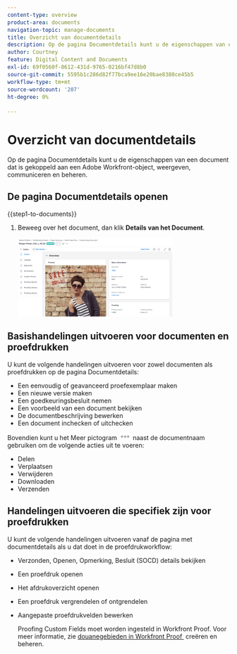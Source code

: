 ```yaml
---
content-type: overview
product-area: documents
navigation-topic: manage-documents
title: Overzicht van documentdetails
description: Op de pagina Documentdetails kunt u de eigenschappen van een document dat is gekoppeld aan een Adobe Workfront-object, weergeven, communiceren en beheren.
author: Courtney
feature: Digital Content and Documents
exl-id: 69f0560f-8612-431d-9765-0216bf47d8b0
source-git-commit: 5595b1c286d82f77bca9ee16e20bae8380ce45b5
workflow-type: tm+mt
source-wordcount: '207'
ht-degree: 0%

---
```


# Overzicht van documentdetails

Op de pagina Documentdetails kunt u de eigenschappen van een document dat is gekoppeld aan een Adobe Workfront-object, weergeven, communiceren en beheren.

## De pagina Documentdetails openen

{{step1-to-documents}}

1. Beweeg over het document, dan klik **Details van het Document**.

   ![&#x200B; de details van het Document &#x200B;](assets/document-details-350x179.png)

## Basishandelingen uitvoeren voor documenten en proefdrukken

U kunt de volgende handelingen uitvoeren voor zowel documenten als proefdrukken op de pagina Documentdetails:

* Een eenvoudig of geavanceerd proefexemplaar maken
* Een nieuwe versie maken
* Een goedkeuringsbesluit nemen
* Een voorbeeld van een document bekijken
* De documentbeschrijving bewerken
* Een document inchecken of uitchecken

Bovendien kunt u het Meer pictogram ![&#x200B; Meer menu &#x200B;](assets/more-icon.png) naast de documentnaam gebruiken om de volgende acties uit te voeren:

* Delen
* Verplaatsen
* Verwijderen
* Downloaden
* Verzenden

## Handelingen uitvoeren die specifiek zijn voor proefdrukken

U kunt de volgende handelingen uitvoeren vanaf de pagina met documentdetails als u dat doet in de proefdrukworkflow:

* Verzonden, Openen, Opmerking, Besluit (SOCD) details bekijken
* Een proefdruk openen
* Het afdrukoverzicht openen
* Een proefdruk vergrendelen of ontgrendelen
* Aangepaste proefdrukvelden bewerken

  Proofing Custom Fields moet worden ingesteld in Workfront Proof. Voor meer informatie, zie [&#x200B; douanegebieden in Workfront Proof &#x200B;](../../workfront-proof/wp-acct-admin/account-settings/create-and-manage-custom-fields.md) creëren en beheren.
